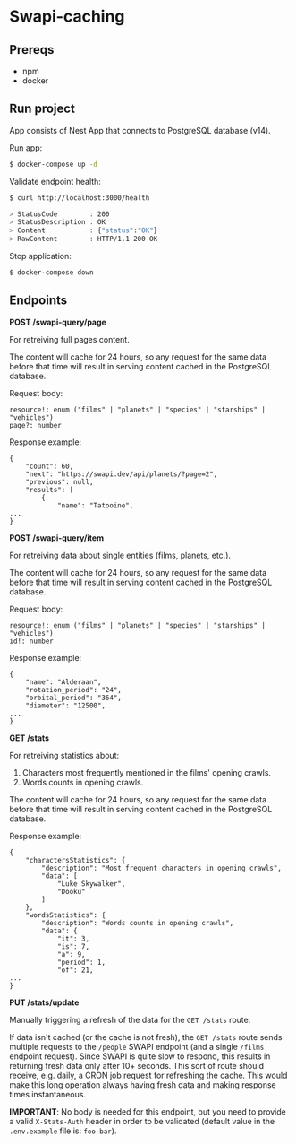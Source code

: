 # Swapi-caching

## Prereqs

- npm
- docker

## Run project

App consists of Nest App that connects to PostgreSQL database (v14).

Run app:

```bash
$ docker-compose up -d
```

Validate endpoint health:

```bash
$ curl http://localhost:3000/health

> StatusCode        : 200
> StatusDescription : OK
> Content           : {"status":"OK"}
> RawContent        : HTTP/1.1 200 OK
```

Stop application:

```bash
$ docker-compose down
```

## Endpoints

**POST /swapi-query/page**

For retreiving full pages content.

The content will cache for 24 hours, so any request for the same data before that time will result in serving content cached in the PostgreSQL database.

Request body:

```
resource!: enum ("films" | "planets" | "species" | "starships" | "vehicles")
page?: number
```

Response example:

```
{
    "count": 60,
    "next": "https://swapi.dev/api/planets/?page=2",
    "previous": null,
    "results": [
        {
            "name": "Tatooine",
...
}
```

**POST /swapi-query/item**

For retreiving data about single entities (films, planets, etc.).

The content will cache for 24 hours, so any request for the same data before that time will result in serving content cached in the PostgreSQL database.

Request body:

```
resource!: enum ("films" | "planets" | "species" | "starships" | "vehicles")
id!: number
```

Response example:

```
{
    "name": "Alderaan",
    "rotation_period": "24",
    "orbital_period": "364",
    "diameter": "12500",
...
}
```

**GET /stats**

For retreiving statistics about:

1. Characters most frequently mentioned in the films' opening crawls.
2. Words counts in opening crawls.

The content will cache for 24 hours, so any request for the same data before that time will result in serving content cached in the PostgreSQL database.

Response example:

```
{
    "charactersStatistics": {
        "description": "Most frequent characters in opening crawls",
        "data": [
            "Luke Skywalker",
            "Dooku"
        ]
    },
    "wordsStatistics": {
        "description": "Words counts in opening crawls",
        "data": {
            "it": 3,
            "is": 7,
            "a": 9,
            "period": 1,
            "of": 21,
...
}
```

**PUT /stats/update**

Manually triggering a refresh of the data for the `GET /stats` route.

If data isn't cached (or the cache is not fresh), the `GET /stats` route sends multiple requests to the `/people` SWAPI endpoint (and a single `/films` endpoint request). Since SWAPI is quite slow to respond, this results in returning fresh data only after 10+ seconds. This sort of route should receive, e.g. daily, a CRON job request for refreshing the cache. This would make this long operation always having fresh data and making response times instantaneous.

**IMPORTANT**: No body is needed for this endpoint, but you need to provide a valid `X-Stats-Auth` header in order to be validated (default value in the `.env.example` file is: `foo-bar`).
